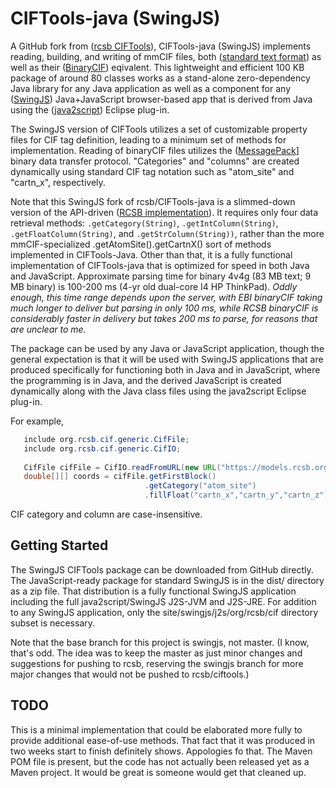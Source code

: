 
# CIFTools-java (SwingJS)
A GitHub fork from ([rcsb CIFTools](https://github.com/rcsb/ciftools-java)),
CIFTools-java (SwingJS) implements reading, building, and writing of mmCIF files, both ([standard text format](http://www.iucr.org/resources/cif/spec/version1.1/cifsyntax)) as well as their ([BinaryCIF](https://github.com/dsehnal/BinaryCIF)) eqivalent. This lightweight and efficient 100 KB package of around 80 classes works as a stand-alone zero-dependency Java library for any Java application as well as a component for any ([SwingJS](https://chemapps.stolaf.edu/swingjs/site/swingjs/examples/)) Java+JavaScript browser-based app that is derived from Java using the ([java2script](https://github.com/BobHanson/java2script)) Eclipse plug-in. 

The SwingJS version of CIFTools utilizes a set of customizable property files for CIF tag definition, leading to a minimum set of methods for implementation. Reading of binaryCIF files utilizes the ([MessagePack](https://msgpack.org/index.html)] binary data transfer protocol.  "Categories" and "columns" are created dynamically using standard CIF tag notation such as "atom_site" and "cartn_x", respectively. 

Note that this SwingJS fork of rcsb/CIFTools-java is a slimmed-down version of the API-driven ([RCSB implementation](https://github.com/rcsb/ciftools-java)). It requires only four data retrieval methods: `.getCategory(String)`, `.getIntColumn(String)`, `.getFloatColumn(String)`, and `.getStrColumn(String))`, rather than the more mmCIF-specialized .getAtomSite().getCartnX() sort of methods implemented in CIFTools-Java. Other than that, it is a fully functional implementation of CIFTools-java that is optimized for speed in both Java and JavaScript. Approximate parsing time for binary 4v4g (83 MB text; 9 MB binary) is 100-200 ms (4-yr old dual-core I4 HP ThinkPad). _Oddly enough, this time range depends upon the server, with EBI binaryCIF taking much longer to deliver but parsing in only 100 ms, while RCSB binaryCIF is considerably faster in delivery but takes 200 ms to parse, for reasons that are unclear to me._

The package can be used by any Java or JavaScript application, though the general expectation is that it will be used with SwingJS applications that are produced specifically for functioning both in Java and in JavaScript, where the programming is in Java, and the derived JavaScript is created dynamically along with the Java class files using the java2script Eclipse plug-in. 

For example, 

```Java
   include org.rcsb.cif.generic.CifFile;
   include org.rcsb.cif.generic.CifIO;
   
   CifFile cifFile = CifIO.readFromURL(new URL("https://models.rcsb.org/3j9m.bcif"));
   double[][] coords = cifFile.getFirstBlock()
                              .getCategory("atom_site")
                              .fillFloat("cartn_x","cartn_y","cartn_z");  
```

CIF category and column are case-insensitive.   

## Getting Started

The SwingJS CIFTools package can be downloaded from GitHub directly. The JavaScript-ready package for standard SwingJS is in the dist/ directory as a zip file. That distribution is a fully functional SwingJS application including the full java2script/SwingJS J2S-JVM and J2S-JRE. For addition to any SwingJS application, only the site/swingjs/j2s/org/rcsb/cif directory subset is necessary.

Note that the base branch for this project is swingjs, not master. (I know, that's odd. The idea was to keep the master as just minor changes and suggestions for pushing to rcsb, reserving the swingjs branch for more major changes that would not be pushed to rcsb/ciftools.)

## TODO

This is a minimal implementation that could be elaborated more fully to provide additional ease-of-use methods. That fact that it was produced in two weeks start to finish definitely shows. Appologies fo that. The Maven POM file is present, but the code has not actually been released yet as a Maven project. It would be great is someone would get that cleaned up.

